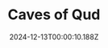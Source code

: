 ---
title: "Caves of Qud"
id: 333640
date: 2024-12-13T00:00:10.188Z
link: games/steam/recent/caves-of-qud
image: http://media.steampowered.com/steamcommunity/public/images/apps/333640/d301aa7d579383e6eeedf4a9cd26d703e6e5d5e0.jpg
playtime_2weeks: 125
playtime_forever: 1993
playtime_windows_forever: 0
playtime_mac_forever: 0
playtime_linux_forever: 1993
playtime_deck_forever: 1993
---